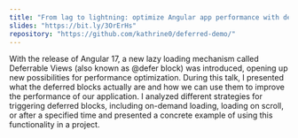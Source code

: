```yaml
---
title: "From lag to lightning: optimize Angular app performance with deferrable views"
slides: "https://bit.ly/3OrErHs"
repository: "https://github.com/kathrine0/deferred-demo/"
---
```


With the release of Angular 17, a new lazy loading mechanism called Deferrable Views (also known as @defer block) was introduced, opening up new possibilities for performance optimization. During this talk, I presented what the deferred blocks actually are and how we can use them to improve the performance of our application. I analyzed different strategies for triggering deferred blocks, including on-demand loading, loading on scroll, or after a specified time and presented a concrete example of using this functionality in a project.